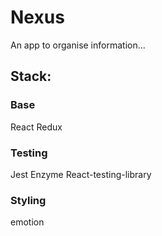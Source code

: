 # Nexus

An app to organise information...

## Stack: 

### Base
React
Redux

### Testing
Jest
Enzyme
React-testing-library

### Styling
emotion